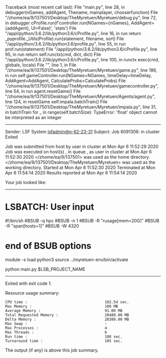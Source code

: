 Traceback (most recent call last):
  File "main.py", line 28, in <module>
    debugger(nGames, addAgent, Thename, mainplayer, chooserfunction)
  File "/zhome/ea/9/137501/Desktop/TheMyretuen/Myretuen/debug.py", line 72, in debugger
    cProfile.run(f'controller.run(NGames={nGames}, AddAgent={addAgent}, UI=False)', 'stats')
  File "/appl/python/3.6.2/lib/python3.6/cProfile.py", line 16, in run
    return _pyprofile._Utils(Profile).run(statement, filename, sort)
  File "/appl/python/3.6.2/lib/python3.6/profile.py", line 55, in run
    prof.run(statement)
  File "/appl/python/3.6.2/lib/python3.6/cProfile.py", line 95, in run
    return self.runctx(cmd, dict, dict)
  File "/appl/python/3.6.2/lib/python3.6/cProfile.py", line 100, in runctx
    exec(cmd, globals, locals)
  File "<string>", line 1, in <module>
  File "/zhome/ea/9/137501/Desktop/TheMyretuen/Myretuen/game.py", line 186, in run
    self.gameController.run(NGames=NGames, timeDelay=timeDelay, AddAgent=AddAgent, CalculateProbs=CalculateProbs)
  File "/zhome/ea/9/137501/Desktop/TheMyretuen/Myretuen/gamecontroller.py", line 54, in run
    agent.resetGame()
  File "/zhome/ea/9/137501/Desktop/TheMyretuen/Myretuen/Agents/agent.py", line 124, in resetGame
    self.impala.batchTrain()
  File "/zhome/ea/9/137501/Desktop/TheMyretuen/Myretuen/impala.py", line 31, in batchTrain
    for _ in range(self.batchSize):
TypeError: 'float' object cannot be interpreted as an integer

------------------------------------------------------------
Sender: LSF System <lsfadmin@n-62-23-31>
Subject: Job 6091306: <NNAgent3IMP-sample-length8-hist10> in cluster <dcc> Exited

Job <NNAgent3IMP-sample-length8-hist10> was submitted from host <n-62-30-3> by user <s183914> in cluster <dcc> at Mon Apr  6 11:52:29 2020
Job was executed on host(s) <n-62-23-31>, in queue <hpc>, as user <s183914> in cluster <dcc> at Mon Apr  6 11:52:30 2020
</zhome/ea/9/137501> was used as the home directory.
</zhome/ea/9/137501/Desktop/TheMyretuen/Myretuen> was used as the working directory.
Started at Mon Apr  6 11:52:30 2020
Terminated at Mon Apr  6 11:54:14 2020
Results reported at Mon Apr  6 11:54:14 2020

Your job looked like:

------------------------------------------------------------
# LSBATCH: User input
#!/bin/sh
#BSUB -q hpc
#BSUB -n 1
#BSUB -R "rusage[mem=20G]"
#BSUB -R "span[hosts=1]"
#BSUB -W 4320
# end of BSUB options

module -s load python3
source ../myretuen-env/bin/activate

python main.py $LSB_PROJECT_NAME


------------------------------------------------------------

Exited with exit code 1.

Resource usage summary:

    CPU time :                                   102.54 sec.
    Max Memory :                                 100 MB
    Average Memory :                             91.00 MB
    Total Requested Memory :                     20480.00 MB
    Delta Memory :                               20380.00 MB
    Max Swap :                                   -
    Max Processes :                              4
    Max Threads :                                6
    Run time :                                   108 sec.
    Turnaround time :                            105 sec.

The output (if any) is above this job summary.

